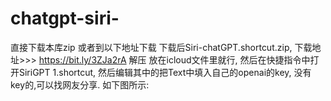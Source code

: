 # chatgpt-siri-
直接下载本库zip 或者到以下地址下载
下载后Siri-chatGPT.shortcut.zip, 下载地址>>> https://bit.ly/3ZJa2rA
解压 放在icloud文件里就行,
然后在快捷指令中打开SiriGPT 1.shortcut, 
然后编辑其中的把Text中填入自己的openai的key, 
没有key的,可以找网友分享. 如下图所示:
